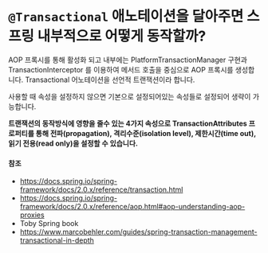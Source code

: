 # `@Transactional` 애노테이션을 달아주면 스프링 내부적으로 어떻게 동작할까?

AOP 프록시를 통해 활성화 되고 내부에는 PlatformTransactionManager 구현과 TransactionInterceptor 를 이용하여 메서드 호출을 중심으로 AOP 프록시를 생성합니다. Transactional 어노테이션을 선언적 트랜잭션이라 합니다.

사용할 때 속성을 설정하지 않으면 기본으로 설정되어있는 속성들로 설정되어 생략이 가능합니다.

**트랜잭션의 동작방식에 영향을 줄수 있는 4가지 속성으로 TransactionAttributes 프로퍼티를 통해 전파(propagation), 격리수준(isolation level), 제한시간(time out), 읽기 전용(read only)을 설정할 수 있습니다.**

#### 참조

- https://docs.spring.io/spring-framework/docs/2.0.x/reference/transaction.html
- https://docs.spring.io/spring-framework/docs/2.0.x/reference/aop.html#aop-understanding-aop-proxies
- Toby Spring book
- https://www.marcobehler.com/guides/spring-transaction-management-transactional-in-depth